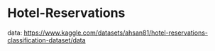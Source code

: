 # Hotel-Reservations

data: https://www.kaggle.com/datasets/ahsan81/hotel-reservations-classification-dataset/data
